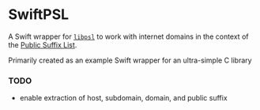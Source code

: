 # SwiftPSL

A Swift wrapper for [`libpsl`](https://github.com/rockdaboot/libpsl) to work with internet domains in the context of the [Public Suffix List](https://publicsuffix.org/).

Primarily created as an example Swift wrapper for an ultra-simple C library

### TODO

- enable extraction of host, subdomain, domain, and public suffix
